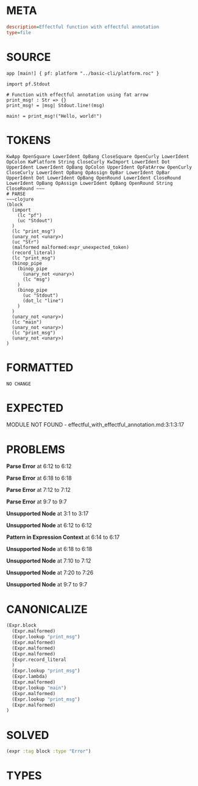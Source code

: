 # META
~~~ini
description=Effectful function with effectful annotation
type=file
~~~
# SOURCE
~~~roc
app [main!] { pf: platform "../basic-cli/platform.roc" }

import pf.Stdout

# Function with effectful annotation using fat arrow
print_msg! : Str => {}
print_msg! = |msg| Stdout.line!(msg)

main! = print_msg!("Hello, world!")
~~~
# TOKENS
~~~text
KwApp OpenSquare LowerIdent OpBang CloseSquare OpenCurly LowerIdent OpColon KwPlatform String CloseCurly KwImport LowerIdent Dot UpperIdent LowerIdent OpBang OpColon UpperIdent OpFatArrow OpenCurly CloseCurly LowerIdent OpBang OpAssign OpBar LowerIdent OpBar UpperIdent Dot LowerIdent OpBang OpenRound LowerIdent CloseRound LowerIdent OpBang OpAssign LowerIdent OpBang OpenRound String CloseRound ~~~
# PARSE
~~~clojure
(block
  (import
    (lc "pf")
    (uc "Stdout")
  )
  (lc "print_msg")
  (unary_not <unary>)
  (uc "Str")
  (malformed malformed:expr_unexpected_token)
  (record_literal)
  (lc "print_msg")
  (binop_pipe
    (binop_pipe
      (unary_not <unary>)
      (lc "msg")
    )
    (binop_pipe
      (uc "Stdout")
      (dot_lc "line")
    )
  )
  (unary_not <unary>)
  (lc "main")
  (unary_not <unary>)
  (lc "print_msg")
  (unary_not <unary>)
)
~~~
# FORMATTED
~~~roc
NO CHANGE
~~~
# EXPECTED
MODULE NOT FOUND - effectful_with_effectful_annotation.md:3:1:3:17
# PROBLEMS
**Parse Error**
at 6:12 to 6:12

**Parse Error**
at 6:18 to 6:18

**Parse Error**
at 7:12 to 7:12

**Parse Error**
at 9:7 to 9:7

**Unsupported Node**
at 3:1 to 3:17

**Unsupported Node**
at 6:12 to 6:12

**Pattern in Expression Context**
at 6:14 to 6:17

**Unsupported Node**
at 6:18 to 6:18

**Unsupported Node**
at 7:10 to 7:12

**Unsupported Node**
at 7:20 to 7:26

**Unsupported Node**
at 9:7 to 9:7

# CANONICALIZE
~~~clojure
(Expr.block
  (Expr.malformed)
  (Expr.lookup "print_msg")
  (Expr.malformed)
  (Expr.malformed)
  (Expr.malformed)
  (Expr.record_literal
  )
  (Expr.lookup "print_msg")
  (Expr.lambda)
  (Expr.malformed)
  (Expr.lookup "main")
  (Expr.malformed)
  (Expr.lookup "print_msg")
  (Expr.malformed)
)
~~~
# SOLVED
~~~clojure
(expr :tag block :type "Error")
~~~
# TYPES
~~~roc
~~~
